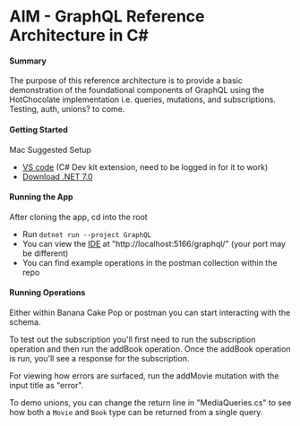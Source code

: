 # AIM - GraphQL Reference Architecture in C#

#### Summary

The purpose of this reference architecture is to provide a basic demonstration of the foundational components of GraphQL using the HotChocolate implementation i.e. queries, mutations, and subscriptions. Testing, auth, unions? to come. 

#### Getting Started

Mac Suggested Setup

- [VS code](https://code.visualstudio.com/download) (C# Dev kit extension, need to be logged in for it to work)
- [Download .NET 7.0](https://dotnet.microsoft.com/en-us/download)


#### Running the App 

After cloning the app, cd into the root
- Run `dotnet run --project GraphQL`   
- You can view the [IDE](https://chillicream.com/docs/bananacakepop/v2) at "http://localhost:5166/graphql/" (your port may be different)
- You can find example operations in the postman collection within the repo

#### Running Operations

Either within Banana Cake Pop or postman you can start interacting with the schema. 

To test out the subscription you'll first need to run the subscription operation and then run the addBook operation. Once the addBook operation is run, you'll see a response for the subscription.

For viewing how errors are surfaced, run the addMovie mutation with the input title as "error".

To demo unions, you can change the return line in "MediaQueries.cs" to see how both a `Movie` and `Book` type can be returned from a single query.



